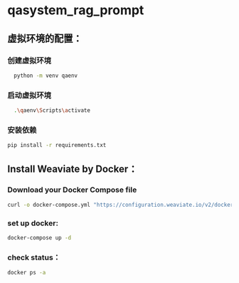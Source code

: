 # qasystem_rag_prompt
## 虚拟环境的配置：
### 创建虚拟环境
 ```sh
   python -m venv qaenv  
   ```
### 启动虚拟环境
 ```sh
   .\qaenv\Scripts\activate
   ```
### 安装依赖
```sh
pip install -r requirements.txt
```
## Install Weaviate by Docker：
### Download your Docker Compose file
```sh
curl -o docker-compose.yml "https://configuration.weaviate.io/v2/docker-compose/docker-compose.yml?generative_anthropic=false&generative_anyscale=false&generative_aws=false&generative_cohere=false&generative_mistral=false&generative_octoai=false&generative_ollama=false&generative_openai=true&generative_openai_key_approval=no&generative_palm=false&gpu_support=false&huggingface_key_approval=no&media_type=text&modules=modules&ner_module=false&qna_module=true&qna_module_model=deepset-roberta-base-squad2&ref2vec_centroid=false&reranker_cohere=false&reranker_transformers=false&runtime=docker-compose&spellcheck_module=false&sum_module=false&text_module=text2vec-huggingface&weaviate_version=v1.26.0&weaviate_volume=named-volume"
```

### set up docker:
```sh
docker-compose up -d
```
### check status：
```sh
docker ps -a
```
